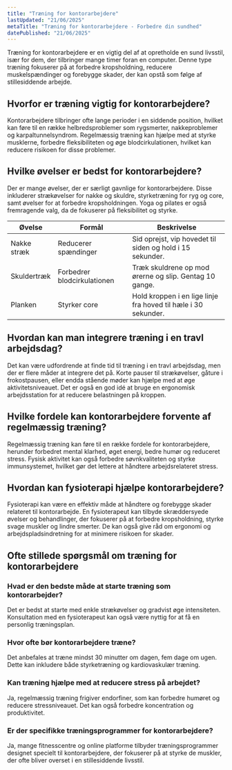 ```yaml
---
title: "Træning for kontorarbejdere"
lastUpdated: "21/06/2025"
metaTitle: "Træning for kontorarbejdere - Forbedre din sundhed"
datePublished: "21/06/2025"
---
```


Træning for kontorarbejdere er en vigtig del af at opretholde en sund livsstil, især for dem, der tilbringer mange timer foran en computer. Denne type træning fokuserer på at forbedre kropsholdning, reducere muskelspændinger og forebygge skader, der kan opstå som følge af stillesiddende arbejde.

## Hvorfor er træning vigtig for kontorarbejdere?

Kontorarbejdere tilbringer ofte lange perioder i en siddende position, hvilket kan føre til en række helbredsproblemer som rygsmerter, nakkeproblemer og karpaltunnelsyndrom. Regelmæssig træning kan hjælpe med at styrke musklerne, forbedre fleksibiliteten og øge blodcirkulationen, hvilket kan reducere risikoen for disse problemer.

## Hvilke øvelser er bedst for kontorarbejdere?

Der er mange øvelser, der er særligt gavnlige for kontorarbejdere. Disse inkluderer strækøvelser for nakke og skuldre, styrketræning for ryg og core, samt øvelser for at forbedre kropsholdningen. Yoga og pilates er også fremragende valg, da de fokuserer på fleksibilitet og styrke.

| Øvelse | Formål | Beskrivelse |
|--------|--------|-------------|
| Nakke stræk | Reducerer spændinger | Sid oprejst, vip hovedet til siden og hold i 15 sekunder. |
| Skuldertræk | Forbedrer blodcirkulationen | Træk skuldrene op mod ørerne og slip. Gentag 10 gange. |
| Planken | Styrker core | Hold kroppen i en lige linje fra hoved til hæle i 30 sekunder. |

## Hvordan kan man integrere træning i en travl arbejdsdag?

Det kan være udfordrende at finde tid til træning i en travl arbejdsdag, men der er flere måder at integrere det på. Korte pauser til strækøvelser, gåture i frokostpausen, eller endda stående møder kan hjælpe med at øge aktivitetsniveauet. Det er også en god idé at bruge en ergonomisk arbejdsstation for at reducere belastningen på kroppen.

## Hvilke fordele kan kontorarbejdere forvente af regelmæssig træning?

Regelmæssig træning kan føre til en række fordele for kontorarbejdere, herunder forbedret mental klarhed, øget energi, bedre humør og reduceret stress. Fysisk aktivitet kan også forbedre søvnkvaliteten og styrke immunsystemet, hvilket gør det lettere at håndtere arbejdsrelateret stress.

## Hvordan kan fysioterapi hjælpe kontorarbejdere?

Fysioterapi kan være en effektiv måde at håndtere og forebygge skader relateret til kontorarbejde. En fysioterapeut kan tilbyde skræddersyede øvelser og behandlinger, der fokuserer på at forbedre kropsholdning, styrke svage muskler og lindre smerter. De kan også give råd om ergonomi og arbejdspladsindretning for at minimere risikoen for skader.

## Ofte stillede spørgsmål om træning for kontorarbejdere

### Hvad er den bedste måde at starte træning som kontorarbejder?

Det er bedst at starte med enkle strækøvelser og gradvist øge intensiteten. Konsultation med en fysioterapeut kan også være nyttig for at få en personlig træningsplan.

### Hvor ofte bør kontorarbejdere træne?

Det anbefales at træne mindst 30 minutter om dagen, fem dage om ugen. Dette kan inkludere både styrketræning og kardiovaskulær træning.

### Kan træning hjælpe med at reducere stress på arbejdet?

Ja, regelmæssig træning frigiver endorfiner, som kan forbedre humøret og reducere stressniveauet. Det kan også forbedre koncentration og produktivitet.

### Er der specifikke træningsprogrammer for kontorarbejdere?

Ja, mange fitnesscentre og online platforme tilbyder træningsprogrammer designet specielt til kontorarbejdere, der fokuserer på at styrke de muskler, der ofte bliver overset i en stillesiddende livsstil.